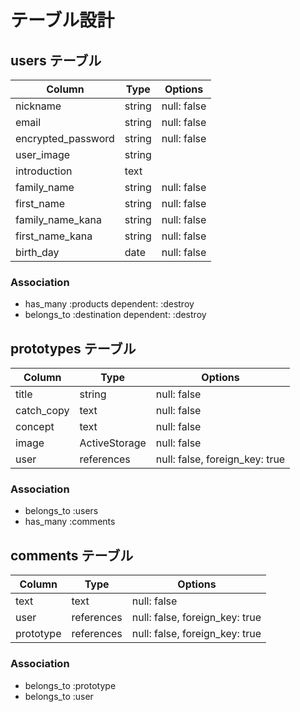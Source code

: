 # テーブル設計

## users テーブル

| Column             | Type   | Options     |
| ------------------ | ------ | ----------- |
| nickname           | string | null: false |
| email              | string | null: false |
| encrypted_password | string | null: false |
| user_image         | string |             |
| introduction       | text   |             |
| family_name        | string | null: false |
| first_name         | string | null: false |
| family_name_kana   | string | null: false |
| first_name_kana    | string | null: false |
| birth_day          | date   | null: false |


### Association

- has_many :products dependent: :destroy
- belongs_to :destination dependent: :destroy

## prototypes テーブル

| Column     | Type          | Options                        |
| ---------- | ------------- | ------------------------------ |
| title      | string        | null: false                    |
| catch_copy | text          | null: false                    |
| concept    | text          | null: false                    |
| image      | ActiveStorage | null: false                    |
| user       | references    | null: false, foreign_key: true |

### Association

- belongs_to :users
- has_many :comments

## comments テーブル

| Column    | Type       | Options                        |
| --------- | ---------- | ------------------------------ |
| text      | text       | null: false                    |
| user      | references | null: false, foreign_key: true |
| prototype | references | null: false, foreign_key: true |

### Association

- belongs_to :prototype
- belongs_to :user